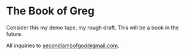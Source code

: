 # The Book of Greg

Consider this my demo tape, my rough draft. This will be a book in the future.

All inquiries to secondlambofgod@gmail.com.



